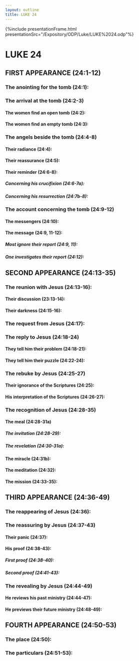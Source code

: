 ```yaml
---
layout: outline
title: LUKE 24
---
```

{%include presentationFrame.html presentationSrc="/Expository/ODP/Luke/LUKE%2024.odp"%}

# LUKE 24
## FIRST APPEARANCE (24:1-12) 
###  The anointing for the tomb (24:1): 
###  The arrival at the tomb (24:2-3) 
####  The women find an open tomb (24:2): 
####  The women find an empty tomb (24:3): 
###  The angels beside the tomb (24:4-8) 
####  Their radiance (24:4): 
####  Their reassurance (24:5): 
####  Their reminder (24:6-8): 
#####  Concerning his crucifixion (24:6-7a): 
#####  Concerning his resurrection (24:7b-8): 
###  The account concerning the tomb (24:9-12) 
####  The messengers (24:10): 
####  The message (24:9, 11-12): 
#####  Most ignore their report (24:9, 11): 
#####  One investigates their report (24:12): 
## SECOND APPEARANCE (24:13-35) 
###  The reunion with Jesus (24:13-16): 
####  Their discussion (23:13-14): 
####  Their darkness (24:15-16): 
###  The request from Jesus (24:17): 
###  The reply to Jesus (24:18-24) 
####  They tell him their problem (24:18-21): 
####  They tell him their puzzle (24:22-24): 
###  The rebuke by Jesus (24:25-27) 
####  Their ignorance of the Scriptures (24:25): 
####  His interpretation of the Scriptures (24:26-27): 
###  The recognition of Jesus (24:28-35) 
####  The meal (24:28-31a) 
#####  The invitation (24:28-29): 
#####  The revelation (24:30-31a): 
####  The miracle (24:31b): 
####  The meditation (24:32): 
####  The mission (24:33-35): 
## THIRD APPEARANCE (24:36-49) 
###  The reappearing of Jesus (24:36): 
###  The reassuring by Jesus (24:37-43) 
####  Their panic (24:37): 
####  His proof (24:38-43): 
#####  First proof (24:38-40): 
#####  Second proof (24:41-43): 
###  The revealing by Jesus (24:44-49) 
####  He reviews his past ministry (24:44-47): 
####  He previews their future ministry (24:48-49): 
## FOURTH APPEARANCE (24:50-53) 
###  The place (24:50): 
###  The particulars (24:51-53): 
